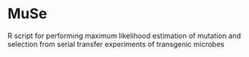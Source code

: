 # MuSe
R script for performing maximum likelihood estimation of mutation and selection from serial transfer experiments of transgenic microbes
